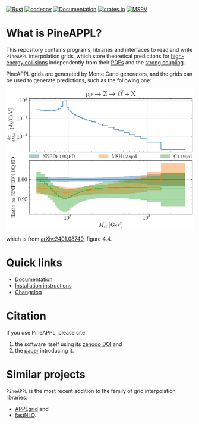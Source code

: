 [![Rust](https://github.com/NNPDF/pineappl/workflows/Rust/badge.svg)](https://github.com/NNPDF/pineappl/actions?query=workflow%3ARust)
[![codecov](https://codecov.io/gh/NNPDF/pineappl/branch/master/graph/badge.svg)](https://codecov.io/gh/NNPDF/pineappl)
[![Documentation](https://docs.rs/pineappl/badge.svg)](https://docs.rs/pineappl)
[![crates.io](https://img.shields.io/crates/v/pineappl.svg)](https://crates.io/crates/pineappl)
[![MSRV](https://img.shields.io/badge/Rust-1.64+-lightgray.svg)](docs/installation.md)

# What is PineAPPL?

This repository contains programs, libraries and interfaces to read and write
`PineAPPL` interpolation grids, which store theoretical predictions for
[high-energy collisions] independently from their [PDFs] and the [strong
coupling].

PineAPPL grids are generated by Monte Carlo generators, and the grids can be
used to generate predictions, such as the following one:

![plot](docs/NNPDF_DY_14TEV_40_PHENO.jpeg)

which is from [arXiv:2401.08749], figure 4.4.

[high-energy collisions]: https://en.wikipedia.org/wiki/Particle_physics
[PDFs]: https://en.wikipedia.org/wiki/Parton_(particle_physics)#Parton_distribution_functions
[strong coupling]: https://en.wikipedia.org/wiki/Coupling_constant#QCD_and_asymptotic_freedom
[arXiv:2401.08749]: https://arxiv.org/abs/2401.08749

# Quick links

- [Documentation](docs/README.md)
- [Installation instructions](docs/installation.md)
- [Changelog](CHANGELOG.md)

# Citation

If you use PineAPPL, please cite

1. the software itself using its [zenodo DOI] and
2. the [paper] introducing it.

[zenodo DOI]: https://zenodo.org/badge/latestdoi/248306479
[paper]: https://inspirehep.net/literature/1814432

# Similar projects

`PineAPPL` is the most recent addition to the family of grid interpolation
libraries:

- [APPLgrid](https://applgrid.hepforge.org/) and
- [fastNLO](https://fastnlo.hepforge.org/).
